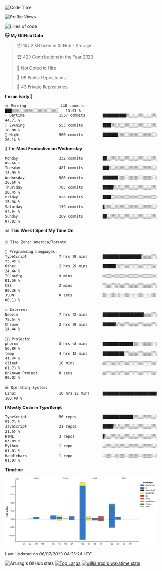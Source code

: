 <!--START_SECTION:waka-->
![Code Time](http://img.shields.io/badge/Code%20Time-377%20hrs%206%20mins-blue)

![Profile Views](http://img.shields.io/badge/Profile%20Views-0-blue)

![Lines of code](https://img.shields.io/badge/From%20Hello%20World%20I%27ve%20Written-2.3%20million%20lines%20of%20code-blue)

**🐱 My GitHub Data** 

> 📦 154.2 kB Used in GitHub's Storage 
 > 
> 🏆 420 Contributions in the Year 2023
 > 
> 🚫 Not Opted to Hire
 > 
> 📜 99 Public Repositories 
 > 
> 🔑 43 Private Repositories 
 > 
**I'm an Early 🐤** 

```text
🌞 Morning                448 commits         ███░░░░░░░░░░░░░░░░░░░░░░   13.03 % 
🌆 Daytime                1537 commits        ███████████░░░░░░░░░░░░░░   44.71 % 
🌃 Evening                553 commits         ████░░░░░░░░░░░░░░░░░░░░░   16.08 % 
🌙 Night                  900 commits         ███████░░░░░░░░░░░░░░░░░░   26.18 % 
```
📅 **I'm Most Productive on Wednesday** 

```text
Monday                   332 commits         ██░░░░░░░░░░░░░░░░░░░░░░░   09.66 % 
Tuesday                  481 commits         ███░░░░░░░░░░░░░░░░░░░░░░   13.99 % 
Wednesday                986 commits         ███████░░░░░░░░░░░░░░░░░░   28.68 % 
Thursday                 703 commits         █████░░░░░░░░░░░░░░░░░░░░   20.45 % 
Friday                   528 commits         ████░░░░░░░░░░░░░░░░░░░░░   15.36 % 
Saturday                 139 commits         █░░░░░░░░░░░░░░░░░░░░░░░░   04.04 % 
Sunday                   269 commits         ██░░░░░░░░░░░░░░░░░░░░░░░   07.82 % 
```


📊 **This Week I Spent My Time On** 

```text
🕑︎ Time Zone: America/Toronto

💬 Programming Languages: 
TypeScript               7 hrs 29 mins       ██████████████████░░░░░░░   73.49 % 
Other                    2 hrs 29 mins       ██████░░░░░░░░░░░░░░░░░░░   24.46 % 
TSConfig                 9 mins              ░░░░░░░░░░░░░░░░░░░░░░░░░   01.50 % 
CSS                      2 mins              ░░░░░░░░░░░░░░░░░░░░░░░░░   00.36 % 
JSON                     0 secs              ░░░░░░░░░░░░░░░░░░░░░░░░░   00.13 % 

🔥 Editors: 
Neovim                   7 hrs 42 mins       ███████████████████░░░░░░   75.54 % 
Chrome                   2 hrs 29 mins       ██████░░░░░░░░░░░░░░░░░░░   24.46 % 

🐱‍💻 Projects: 
phorum                   5 hrs 48 mins       ██████████████░░░░░░░░░░░   56.89 % 
temp                     4 hrs 13 mins       ██████████░░░░░░░░░░░░░░░   41.36 % 
client                   10 mins             ░░░░░░░░░░░░░░░░░░░░░░░░░   01.73 % 
Unknown Project          0 secs              ░░░░░░░░░░░░░░░░░░░░░░░░░   00.02 % 

💻 Operating System: 
Linux                    10 hrs 12 mins      █████████████████████████   100.00 % 
```

**I Mostly Code in TypeScript** 

```text
TypeScript               56 repos            ██████████████░░░░░░░░░░░   57.73 % 
JavaScript               21 repos            █████░░░░░░░░░░░░░░░░░░░░   21.65 % 
HTML                     3 repos             █░░░░░░░░░░░░░░░░░░░░░░░░   03.09 % 
Python                   1 repo              ░░░░░░░░░░░░░░░░░░░░░░░░░   01.03 % 
Handlebars               1 repo              ░░░░░░░░░░░░░░░░░░░░░░░░░   01.03 % 
```



**Timeline**

![Lines of Code chart](https://raw.githubusercontent.com/wise-introvert/wise-introvert/master/assets/bar_graph.png)


 Last Updated on 06/07/2023 04:35:24 UTC
<!--END_SECTION:waka-->

![Anurag's GitHub stats](https://github-readme-stats.vercel.app/api?username=wise-introvert&count_private=true&show_icons=true)
[![Top Langs](https://github-readme-stats.vercel.app/api/top-langs/?username=wise-introvert&langs_count=10)](https://github.com/anuraghazra/github-readme-stats)
[![willianrod's wakatime stats](https://github-readme-stats.vercel.app/api/wakatime?username=wiseintrovert)](https://github.com/anuraghazra/github-readme-stats)
